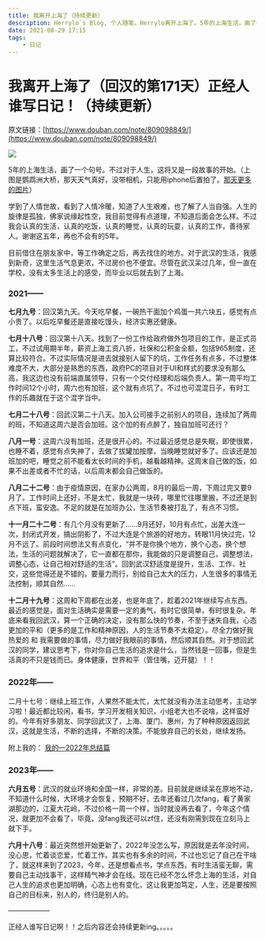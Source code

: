 ```yaml
---
title: 我离开上海了（持续更新）
description: Herrylo`s Blog, 个人随笔，Herrylo离开上海了。5年的上海生活，画了一个句号。不过对于人生，这将又是一段故事的开始。
date: 2021-08-29 17:15
tags: 
    - 日记
---
```

# 我离开上海了（回汉的第171天）正经人谁写日记！（持续更新）

原文链接：[https://www.douban.com/note/809098849/](https://www.douban.com/note/809098849/)

![](https://img1.doubanio.com/view/note/l/public/p83720767.webp)

5年的上海生活，画了一个句号。不过对于人生，这将又是一段故事的开始。（上图是鹦鹉洲大桥，那天天气真好，没带相机，只能用iphone后置拍了。[那天更多的图片](https://www.douban.com/group/topic/236526696/?dt_dapp=1)）

学到了人情世故，看到了人情冷暖，知道了人生艰难，也了解了人当自强。人生的旋律是孤独，佛家说缘起性空，我目前觉得有点道理，不知道后面会怎么样。不过我会认真的生活，认真的吃饭，认真的睡觉，认真的玩耍，认真的工作，善待家人。谢谢这五年，再也不会有的5年。

目前借住在朋友家中，等工作确定之后，再去找住的地方。对于武汉的生活，我感到新奇，这里生活气息更浓，不过房价也不便宜。尽管在武汉呆过几年，但一直在学校，没有太多生活上的感受，而毕业以后就去到了上海。

### 2021——

**七月九号**：回汉第九天。今天吃早餐，一碗热干面加个鸡蛋一共六块五，感觉有点小贵了。以后吃早餐还是直接吃馒头，经济实惠还健康。

**七月十八号**：回汉第十八天。找到了一份工作给政府做外包项目的工作，是正式员工，不过试用期半年，薪资上海工资八折，社保和公积金全额，包括965制度，还算比较符合。不过实际情况是进去就接别人留下的坑，工作任务有点多，不过整体难度不大，大部分是熟悉的东西，政府PC的项目对于UI和样式的要求没有那么高，我这边也没有前端直属领导，只有一个交付经理和后端负责人。第一周平均工作时间12个小时，周六也有加班，这个就有点坑了。不过也可混混日子，有时工作的乐趣就在于这个混字当中。

**七月二十八号**：回武汉第二十八天。加入公司接手之前别人的项目，连续加了两周的班，不知道这周六是否会加班。这个加的有点醉了，独自加班可还行？

**八月一号**：这周六没有加班，还是很开心的。不过最近感觉总是失眠，即使很累，也睡不着，感觉有点失神了，去做了拔罐加按摩，当晚睡觉就好多了。应该还是加班加的吧，睡觉之前不能看太长时间的手机，越看越精神。这周末自己做的饭，如果不出差或者不忙的话，以后周末都会自己做饭的。

**八月二十二号**：由于疫情原因，在家办公两周，8月的最后一周，下周过完又要9月了。工作时间上还好，不是太忙，我就是一块砖，哪里忙往哪里搬，不过还是到点下班，蛮安逸。不足的就是在加班办公，生活节奏被打乱了，有点不习惯。


**十一月二十二号**：有几个月没有更新了……9月还好，10月有点忙，出差大连一次，封闭式开发，搞出阴影了，不过大连是个旅游的好地方。转眼11月快过完，12月不远了。前段时间想法又有点变化，“并不是你换个地方，换个心态，换个想法，生活的问题就解决了，它一直都在那你，我能做的只是调整自己，调整想法，调整心态，让自己相对舒适的生活”。回到武汉舒适度是提升，生活、工作、社交，这些觉得还是不错的。要量力而行，别给自己太大的压力，人生很多的事情无法控制，顺其自然……


**十二月十九号**：这周和下周都在出差，也是年底了，趁着2021年继续写点东西。最近的感觉是，面对生活确实是需要一定的勇气，有时它很简单，有时很复杂。年底来看我回武汉，算一个正确的决定，没有那么快的节奏，不至于迷失自我，心态更加的平和（更多的是工作和精神原因，人的生活节奏不太稳定）。尽全力做好我热爱的 和 我需要做的事情，尽力做好我眼前的事情，然后顺其自然。对于想回武汉的同学，建议思考下，你对你自己生活的追求是什么，当然钱是一回事，但是生活真的不只是钱而已。身体健康，世界和平（管住嘴，迈开腿）！！

### 2022年——

二月十七号：继续上班工作，人果然不能太忙，太忙就没有办法主动思考，主动学习啦！最近都比较闲，看书，学习开发相关知识，小组老大也不说啥，这样蛮好的。今年有好多朋友、同学回武汉了，上海、厦门、惠州，为了种种原因返回武汉，这就是生活，不断的选择，不断的决策。不能放弃自己的长处，继续发扬。

附上我的： [我的—2022年总结篇](https://herrylo.github.io/essay/2023-01-06.html)

### 2023年——

**六月五号**：武汉的就业环境和全国一样，非常的差。目前就是继续呆在原地不动，不知道什么时候，大环境才会恢复，预期不好，去年还看过几次fang，看了黄家湖那边的，江夏大花岭，不过价格一周一个样，当时就没再去看了，今年这个情况，就更加不会看了，毕竟，没fang我还可以zf住，还没有刚需到现在立刻马上就下手。

**六月十八号**：最近突然想开始更新了，2022年没怎么写，原因就是去年没时间，没心思，忙着谈恋爱，忙着工作。其实也有多余的时间，不过也忘记了自己在干啥了，就这样来到了2023，今年，还是想看点书，学点东西，有时生活蛮无聊，需要自己主动找事干，这样精气神才会在线。现在已经不怎么怀念上海的生活，对自己人生的追求也更加明确，心态上也有变化，这让我更加笃定，人生，还是要按照自己的目标来，别人的，终归是别人的。

——————

正经人谁写日记啊！！之后内容还会持续更新ing。。。。。
